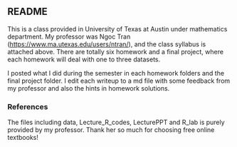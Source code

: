 ## README

This is a class provided in University of Texas at Austin under mathematics department. My professor was Ngoc Tran (https://www.ma.utexas.edu/users/ntran/), and the class syllabus is attached above. There are totally six homework and a final project, where each homework will deal with one to three datasets.

I posted what I did during the semester in each homework folders and the final project folder. I edit each writeup to a md file with some feedback from my professor and also the hints in homework solutions.

### References

The files including data, Lecture_R_codes, LecturePPT and R_lab is purely provided by my professor. Thank her so much for choosing free online textbooks!
